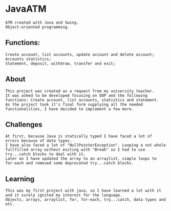 # JavaATM
    ATM created with Java and Swing.
    Object-oriented programming.

## Functions:
    Create account, list accounts, update account and delete account;
    Accounts statistics;
    Statement, deposit, withdraw, transfer and exit;

## About
    This project was created as a request from my university teacher. 
    It was asked to be developed focusing on OOP and the following functions: Create account, list accounts, statistics and statement. 
    As the project took it's final form supplying all the needed functionalities, I have decided to implement a few more.

## Challenges 
    At first, because Java is statically typed I have faced a lot of errors because of data types.
    I have also faced a lot of "NullPointerException". Looping a not whole fullfilled array without exiting with "Break" so I had to use try...catch blocks to deal with it.
    Later on I have updated the array to an arraylist, simple loops to for-each and removed some deprecated try...catch blocks.

## Learning 
    This was my first project with java, so I have learned a lot with it and it surely ignited my interest for the language.
    Objects, arrays, arraylist, for, for-each, try...catch, data types and etc.